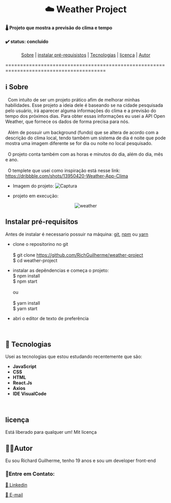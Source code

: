 <h1 align="center">
 ☁️ Weather Project
</h1>
<h4>🌡️ Projeto que mostra a previsão do clima e tempo </h4>
<h4> ✔️ status: concluido </h4>

<p align="center">
 <a href="#information_source-Sobre">Sobre</a> |
 <a href="#-instalar pré-requisistos">instalar pré-requisistos<a/> |
 <a href="#-tecnologias">Tecnologias</a> | 
 <a href="#-licença-">licença</a> | 
 <a href="#autor">Autor</a> 
</p>
========================================================================================

## :information_source: Sobre
&nbsp; Com intuito de ser um projeto prático afim de melhorar minhas habilidades. Esse projeto a ideia dele é baseando se na cidade pesquisada pelo usuário, irá aparecer alguma informações do clima e a previsão do tempo dos próximos dias. Para obter essas informações eu usei a API Open Weather, que fornece os dados de forma precisa para nós.
<br></br>
&nbsp; Além de possuir um background (fundo) que se altera de acordo com a descrição do clima local, tendo também um sistema de dia é noite que pode mostra uma imagem diferente se for dia ou noite no local pesquisado.
<br></br>
&nbsp; O projeto conta também com as horas e minutos do dia, além do dia, mês e ano.
<br></br>
&nbsp; O templete que usei como inspiração está nesse link: https://dribbble.com/shots/13950420-Weather-App-Clima 

- Imagem do projeto:
![Captura](https://github.com/RichGuilherme/weather-project/blob/main/src/assets/readme/Captura%20de%20tela%20de%202023-02-26%2017-08-58.png)

- projeto em execução:
<p align="center">
  <img src="https://github.com/RichGuilherme/weather-project/blob/main/src/assets/readme/WhatsApp%20Video%202023-02-23%20at%2015.16.03.gif" alt="weather">
</p>


## Instalar pré-requisitos
Antes de instalar é necessario possuir na máquina: [git](https://git-scm.com), [npm]((https://docs.npmjs.com/cli/v6/commands/npm-install)) ou [yarn](https://classic.yarnpkg.com/lang/en/docs/install/#debian-stable) 

- clone o repositorino no git <br><br>
$ git clone https://github.com/RichGuilherme/weather-project <br>
$ cd weather-project

- instalar as depêndencias e começa o projeto:<br>
$ npm install <br>
$ npm start <br><br>
ou <br><br>
$ yarn install <br>
$ yarn start

- abri o editor de texto de preferência 

<br>

## 🚀 Tecnologias 
Usei as tecnologias que estou estudando recentemente que são:
- **JavaScript**
- **CSS**
- **HTML**
- **React.Js** 
- **Axios**
- **IDE VisualCode**

<br>
<h2> licença </h2> 
Está liberado para qualquer um! Mit licença

<br>

## 👨‍🎓Autor
Eu sou Richard Guilherme, tenho 19 anos e sou um developer front-end
### 👋Entre em Contato:

[:link: Linkedin](https://www.linkedin.com/in/richard-guilherme-396886228)

[:e-mail: E-mail](richard.guilhermeAS@hotmail.com )
